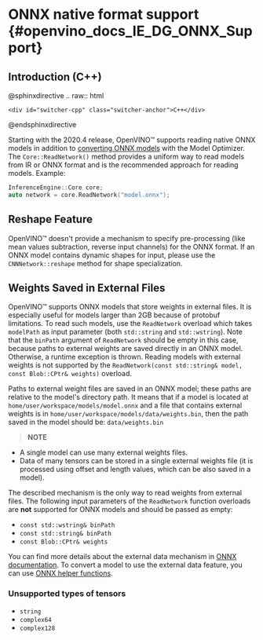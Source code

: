# ONNX native format support {#openvino_docs_IE_DG_ONNX_Support}

## Introduction (C++)

@sphinxdirective
.. raw:: html

    <div id="switcher-cpp" class="switcher-anchor">C++</div>
@endsphinxdirective

Starting with the 2020.4 release, OpenVINO™ supports reading native ONNX models in addition to [converting ONNX models](https://docs.openvinotoolkit.org/latest/openvino_docs_MO_DG_prepare_model_convert_model_Convert_Model_From_ONNX.html) with the Model Optimizer.
The `Core::ReadNetwork()` method provides a uniform way to read models from IR or ONNX format and is the recommended approach for reading models.
Example:

```cpp
InferenceEngine::Core core;
auto network = core.ReadNetwork("model.onnx");
```

## Reshape Feature

OpenVINO™ doesn't provide a mechanism to specify pre-processing (like mean values subtraction, reverse input channels) for the ONNX format.
If an ONNX model contains dynamic shapes for input, please use the `CNNNetwork::reshape` method for shape specialization.

## Weights Saved in External Files

OpenVINO™ supports ONNX models that store weights in external files. It is especially useful for models larger than 2GB because of protobuf limitations.
To read such models, use the `ReadNetwork` overload which takes `modelPath` as input parameter (both `std::string` and `std::wstring`).
Note that the `binPath` argument of `ReadNetwork` should be empty in this case, because paths to external weights are saved directly in an ONNX model.
Otherwise, a runtime exception is thrown.
Reading models with external weights is not supported by the `ReadNetwork(const std::string& model, const Blob::CPtr& weights)` overload.

Paths to external weight files are saved in an ONNX model; these paths are relative to the model's directory path.
It means that if a model is located at `home/user/workspace/models/model.onnx` and a file that contains external weights is in   `home/user/workspace/models/data/weights.bin`, then the path saved in the model should be:
  `data/weights.bin`

> **NOTE**
* A single model can use many external weights files.
* Data of many tensors can be stored in a single external weights file (it is processed using offset and length values, which can be also saved in a model).

The described mechanism is the only way to read weights from external files. The following input parameters of the `ReadNetwork` function overloads are **not** supported for ONNX models and should be passed as empty:
* `const std::wstring& binPath`
* `const std::string& binPath`
* `const Blob::CPtr& weights`

You can find more details about the external data mechanism in [ONNX documentation](https://github.com/onnx/onnx/blob/master/docs/ExternalData.md).
To convert a model to use the external data feature, you can use [ONNX helper functions](https://github.com/onnx/onnx/blob/master/onnx/external_data_helper.py).

### Unsupported types of tensors

* `string`
* `complex64`
* `complex128`
